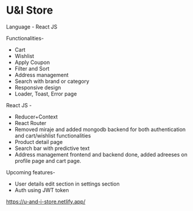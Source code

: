 # U&I Store

Language - React JS

Functionalities-

- Cart
- Wishlist
- Apply Coupon
- Filter and Sort
- Address management
- Search with brand or category
- Responsive design
- Loader, Toast, Error page

React JS -

- Reducer+Context
- React Router
- Removed miraje and added mongodb backend for both authentication and cart/wishlist functionalities
- Product detail page
- Search bar with predictive text
- Address management frontend and backend done, added adreeses on profile page and cart page.

Upcoming features-

- User details edit section in settings section
- Auth using JWT token

https://u-and-i-store.netlify.app/

